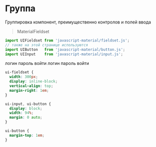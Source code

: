 # Группа
Группировка компонент, преимущественно контролов и полей ввода

> MaterialFieldset

```javascript
import UIFieldset from 'javascript-material/fieldset.js';
// также на этой странице используются
import UIButton   from 'javascript-material/button.js';
import UIInput    from 'javascript-material/input.js';
```

<ui-html>
  <ui-fieldset caption="авторизация">
    <ui-input>логин</ui-input>
    <ui-input>пароль</ui-input>
    <ui-button mode="details">войти</ui-button>
  </ui-fieldset>
  <ui-fieldset caption="авторизация" fold>
    <ui-input>логин</ui-input>
    <ui-input>пароль</ui-input>
    <ui-button mode="details">войти</ui-button>
  </ui-fieldset>
</ui-html>

```css
ui-fieldset {
  width: 300px;
  display: inline-block;
  vertical-align: top;
  margin-right: 1em;
}

ui-input, ui-button {
  display: block;
  width: 94%;
  margin: 0 auto;
}

ui-button {
  margin-top: 1em;
}
```
